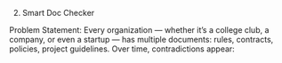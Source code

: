 2. Smart Doc Checker


 Problem Statement: Every organization — whether it’s a college club, a company, or even a startup — has multiple documents:
 rules, contracts, policies, project guidelines. Over time, contradictions appear:


